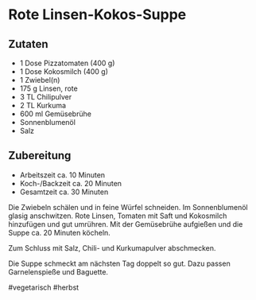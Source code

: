 # Rote Linsen-Kokos-Suppe

## Zutaten

* 1 Dose 	Pizzatomaten (400 g)
* 1 Dose 	Kokosmilch (400 g)
* 1 	Zwiebel(n)
* 175 g 	Linsen, rote
* 3 TL 	Chilipulver
* 2 TL 	Kurkuma
* 600 ml 	Gemüsebrühe
* Sonnenblumenöl
* Salz

## Zubereitung

- Arbeitszeit ca. 10 Minuten
- Koch-/Backzeit ca. 20 Minuten
- Gesamtzeit ca. 30 Minuten

Die Zwiebeln schälen und in feine Würfel schneiden. Im Sonnenblumenöl glasig anschwitzen. Rote Linsen, Tomaten mit Saft und Kokosmilch hinzufügen und gut umrühren. Mit der Gemüsebrühe aufgießen und die Suppe ca. 20 Minuten köcheln.

Zum Schluss mit Salz, Chili- und Kurkumapulver abschmecken.

Die Suppe schmeckt am nächsten Tag doppelt so gut. Dazu passen Garnelenspieße und Baguette.

#vegetarisch #herbst